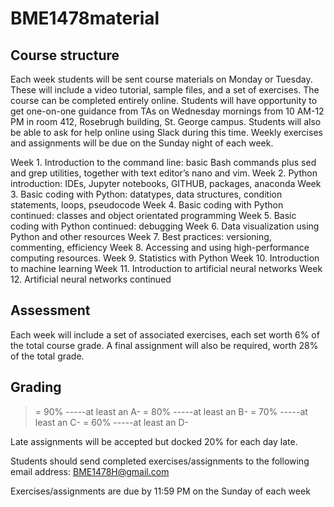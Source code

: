 # BME1478material

## Course structure

Each week students will be sent course materials on Monday or Tuesday. These will include a video tutorial, sample files, and a set of exercises. The course can be completed entirely online. Students will have opportunity to get one-on-one guidance from TAs on Wednesday mornings from 10 AM-12 PM in room 412, Rosebrugh building, St. George campus. Students will also be able to ask for help online using Slack during this time. Weekly exercises and assignments will be due on the Sunday night of each week.

Week 1. Introduction to the command line: basic Bash commands plus sed and grep utilities, together with text editor’s nano and vim.
Week 2. Python introduction: IDEs, Jupyter notebooks, GITHUB, packages, anaconda
Week 3. Basic coding with Python: datatypes, data structures, condition statements, loops, pseudocode
Week 4. Basic coding with Python continued: classes and object orientated programming
Week 5. Basic coding with Python continued: debugging
Week 6. Data visualization using Python and other resources
Week 7. Best practices: versioning, commenting, efficiency
Week 8. Accessing and using high-performance computing resources.
Week 9. Statistics with Python
Week 10. Introduction to machine learning
Week 11. Introduction to artificial neural networks
Week 12. Artificial neural networks continued

## Assessment

Each week will include a set of associated exercises, each set worth 6% of the total course grade. A final assignment will also be required, worth 28% of the total grade.

## Grading
>= 90% -----at least an A-
>= 80% -----at least an B-
>= 70% -----at least an C-
>= 60% -----at least an D-

Late assignments will be accepted but docked 20% for each day late.

Students should send completed exercises/assignments to the following email address: BME1478H@gmail.com

Exercises/assignments are due by 11:59 PM on the Sunday of each week
